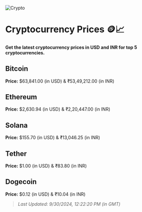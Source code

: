 
![Crypto](https://www.techguide.com.au/wp-content/uploads/2020/11/crypto3.jpeg)

# Cryptocurrency Prices 🪙📈

#### Get the latest cryptocurrency prices in USD and INR for top 5 cryptocurrencies.

## Bitcoin

**Price:** $63,841.00 (in USD) & ₹53,49,212.00 (in INR)

## Ethereum

**Price:** $2,630.94 (in USD) & ₹2,20,447.00 (in INR)

## Solana

**Price:** $155.70 (in USD) & ₹13,046.25 (in INR)

## Tether

**Price:** $1.00 (in USD) & ₹83.80 (in INR)

## Dogecoin

**Price:** $0.12 (in USD) & ₹10.04 (in INR)

> _Last Updated: 9/30/2024, 12:22:20 PM (in GMT)_

